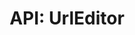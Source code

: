 ---
comment: "/**\n * An editor for content URLs\n *\n * @description Example:\n * <pre>\n * {\n *     \"myUrl\": {\n *         \"label\": \"My URL\",\n *         \"tabId\": \"content\",\n *         \"schemaId\": \"url\"\n *     }\n * }\n * </pre>\n *\n * @memberof HashBrown.Client.Views.Editors.FieldEditors\n */"
meta:
    range:
        - 334
        - 5589
    filename: UrlEditor.js
    lineno: 21
    columnno: 0
    path: /home/mrzapp/Development/Web/hashbrown-cms/src/Client/Views/Editors/FieldEditors
    code:
        id: astnode100020848
        name: UrlEditor
        type: ClassDeclaration
        paramnames:
            - params
classdesc: 'An editor for content URLs'
description: 'An editor for content URLs'
memberof: HashBrown.Client.Views.Editors.FieldEditors
name: UrlEditor
longname: HashBrown.Client.Views.Editors.FieldEditors.UrlEditor
kind: class
scope: static
params: []
methods:
    -
        comment: "/**\n     * Get all parent content nodes\n     *\n     * @param {String} contentId\n     *\n     * @return {Array} nodes\n     */"
        meta:
            range:
                - 583
                - 1243
            filename: UrlEditor.js
            lineno: 35
            columnno: 4
            path: /home/mrzapp/Development/Web/hashbrown-cms/src/Client/Views/Editors/FieldEditors
            code:
                id: astnode100020866
                name: UrlEditor.getAllParents
                type: MethodDefinition
                paramnames:
                    - contentId
            vars:
                "": null
        description: 'Get all parent content nodes'
        params:
            -
                type:
                    names:
                        - String
                name: contentId
        returns:
            -
                type:
                    names:
                        - Array
                description: nodes
        name: getAllParents
        longname: HashBrown.Client.Views.Editors.FieldEditors.UrlEditor.getAllParents
        kind: function
        memberof: HashBrown.Client.Views.Editors.FieldEditors.UrlEditor
        scope: static
    -
        comment: "/**\n     * Generates a new url based on content id\n     *\n     * @param {String} contentId\n     *\n     * @return {String} url\n     */"
        meta:
            range:
                - 1387
                - 3531
            filename: UrlEditor.js
            lineno: 72
            columnno: 4
            path: /home/mrzapp/Development/Web/hashbrown-cms/src/Client/Views/Editors/FieldEditors
            code:
                id: astnode100020957
                name: 'UrlEditor#generateUrl'
                type: MethodDefinition
                paramnames:
                    - contentId
            vars:
                "": null
        description: 'Generates a new url based on content id'
        params:
            -
                type:
                    names:
                        - String
                name: contentId
        returns:
            -
                type:
                    names:
                        - String
                description: url
        name: generateUrl
        longname: 'HashBrown.Client.Views.Editors.FieldEditors.UrlEditor#generateUrl'
        kind: function
        memberof: HashBrown.Client.Views.Editors.FieldEditors.UrlEditor
        scope: instance
    -
        comment: "/**\n     * Regenerates the URL\n     */"
        meta:
            range:
                - 3580
                - 3755
            filename: UrlEditor.js
            lineno: 136
            columnno: 4
            path: /home/mrzapp/Development/Web/hashbrown-cms/src/Client/Views/Editors/FieldEditors
            code:
                id: astnode100021187
                name: 'UrlEditor#regenerate'
                type: MethodDefinition
                paramnames: []
            vars:
                "": null
        description: 'Regenerates the URL'
        name: regenerate
        longname: 'HashBrown.Client.Views.Editors.FieldEditors.UrlEditor#regenerate'
        kind: function
        memberof: HashBrown.Client.Views.Editors.FieldEditors.UrlEditor
        scope: instance
        params: []
    -
        comment: "/**\n     * Fetch the URL from the Content title\n     */"
        meta:
            range:
                - 3822
                - 3919
            filename: UrlEditor.js
            lineno: 147
            columnno: 4
            path: /home/mrzapp/Development/Web/hashbrown-cms/src/Client/Views/Editors/FieldEditors
            code:
                id: astnode100021225
                name: 'UrlEditor#fetchFromTitle'
                type: MethodDefinition
                paramnames: []
            vars:
                "": null
        description: 'Fetch the URL from the Content title'
        name: fetchFromTitle
        longname: 'HashBrown.Client.Views.Editors.FieldEditors.UrlEditor#fetchFromTitle'
        kind: function
        memberof: HashBrown.Client.Views.Editors.FieldEditors.UrlEditor
        scope: instance
        params: []
    -
        comment: "/**\n     * Event: Change value\n     */"
        meta:
            range:
                - 3968
                - 4518
            filename: UrlEditor.js
            lineno: 156
            columnno: 4
            path: /home/mrzapp/Development/Web/hashbrown-cms/src/Client/Views/Editors/FieldEditors
            code:
                id: astnode100021245
                name: 'UrlEditor#onChange'
                type: MethodDefinition
                paramnames: []
            vars:
                "": null
        description: 'Event: Change value'
        name: onChange
        longname: 'HashBrown.Client.Views.Editors.FieldEditors.UrlEditor#onChange'
        kind: function
        memberof: HashBrown.Client.Views.Editors.FieldEditors.UrlEditor
        scope: instance
        params: []
    -
        comment: "/**\n     * Renders this editor\n     */"
        meta:
            range:
                - 4568
                - 5072
            filename: UrlEditor.js
            lineno: 179
            columnno: 4
            path: /home/mrzapp/Development/Web/hashbrown-cms/src/Client/Views/Editors/FieldEditors
            code:
                id: astnode100021356
                name: 'UrlEditor#template'
                type: MethodDefinition
                paramnames: []
            vars:
                "": null
        description: 'Renders this editor'
        name: template
        longname: 'HashBrown.Client.Views.Editors.FieldEditors.UrlEditor#template'
        kind: function
        memberof: HashBrown.Client.Views.Editors.FieldEditors.UrlEditor
        scope: instance
        params: []
    -
        comment: "/**\n     * Post render\n     */"
        meta:
            range:
                - 5113
                - 5587
            filename: UrlEditor.js
            lineno: 193
            columnno: 4
            path: /home/mrzapp/Development/Web/hashbrown-cms/src/Client/Views/Editors/FieldEditors
            code:
                id: astnode100021428
                name: 'UrlEditor#postrender'
                type: MethodDefinition
                paramnames: []
            vars:
                "": null
        description: 'Post render'
        name: postrender
        longname: 'HashBrown.Client.Views.Editors.FieldEditors.UrlEditor#postrender'
        kind: function
        memberof: HashBrown.Client.Views.Editors.FieldEditors.UrlEditor
        scope: instance
        params: []
shortname: UrlEditor
layout: docPage
permalink: /docs/hashbrown/client/views/editors/fieldeditors/urleditor/
title: 'API: UrlEditor'

---